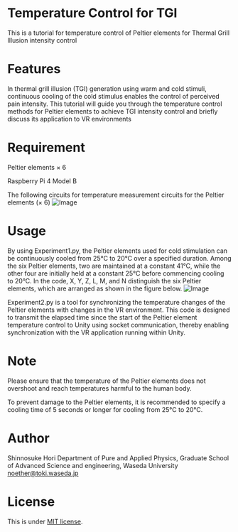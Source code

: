 # Temperature Control for TGI
This is a tutorial for temperature control of Peltier elements for Thermal Grill Illusion intensity control

# Features
In thermal grill illusion (TGI) generation using warm and cold stimuli, continuous cooling of the cold stimulus enables the control of perceived pain intensity. 
This tutorial will guide you through the temperature control methods for Peltier elements to achieve TGI intensity control and briefly discuss its application to VR environments 

 
# Requirement
Peltier elements × 6

Raspberry Pi 4 Model B

The following circuits for temperature measurement circuits for the Peltier elements (× 6)
![Image](https://github.com/user-attachments/assets/0e84643c-10f6-4672-8f42-789a341d92fb)

# Usage
By using Experiment1.py, the Peltier elements used for cold stimulation can be continuously cooled from 25°C to 20°C over a specified duration. Among the six Peltier elements,
two are maintained at a constant 41°C, while the other four are initially held at a constant 25°C before commencing cooling to 20°C. 
In the code, X, Y, Z, L, M, and N distinguish the six Peltier elements, which are arranged as shown in the figure below.
![Image](https://github.com/user-attachments/assets/c079b54a-216a-45f1-9938-fc2c201fed83)

Experiment2.py is a tool for synchronizing the temperature changes of the Peltier elements with changes in the VR environment. 
This code is designed to transmit the elapsed time since the start of the Peltier element temperature control to Unity using socket communication, 
thereby enabling synchronization with the VR application running within Unity.

# Note
Please ensure that the temperature of the Peltier elements does not overshoot and reach temperatures harmful to the human body.

To prevent damage to the Peltier elements, it is recommended to specify a cooling time of 5 seconds or longer for cooling from 25°C to 20°C.
 
# Author
 Shinnosuke Hori
 Department of Pure and Applied Physics, Graduate School of Advanced Science and engineering, Waseda University
 noether@toki.waseda.jp
 
# License
 
This is under [MIT license](https://en.wikipedia.org/wiki/MIT_License).


